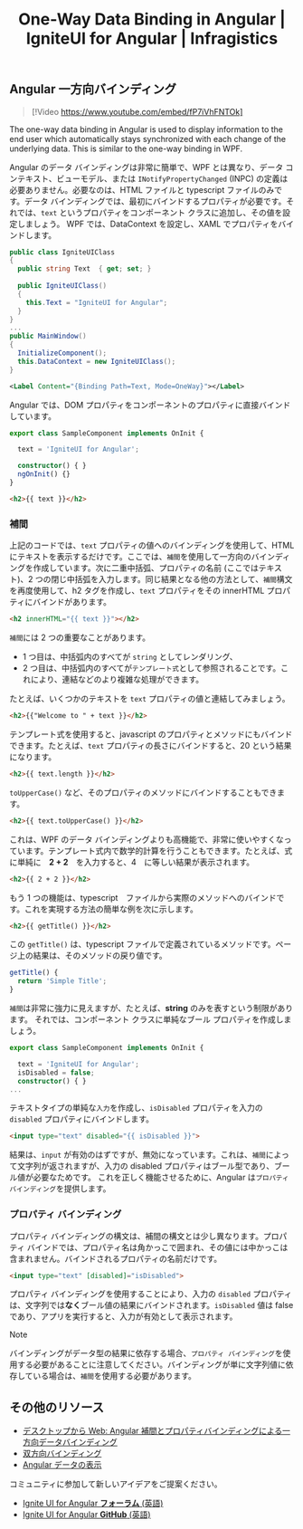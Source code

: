 ﻿---
title: One-Way Data Binding in Angular | IgniteUI for Angular | Infragistics
_description: Learn how to create one-way data binding in Angular when you migrate from WPF to Angular.
_keywords: data binding, ignite ui for angular, infragistics
_language: ja
---

## Angular 一方向バインディング

> [!Video https://www.youtube.com/embed/fP7iVhFNTOk]

The one-way data binding in Angular is used to display information to the end user which automatically stays synchronized with each change of the underlying data. This is similar to the one-way binding in WPF.

Angular のデータ バインディングは非常に簡単で、WPF とは異なり、データ コンテキスト、ビューモデル、または `INotifyPropertyChanged` (INPC) の定義は必要ありません。必要なのは、HTML ファイルと typescript ファイルのみです。データ バインディングでは、最初にバインドするプロパティが必要です。それでは、`text` というプロパティをコンポーネント クラスに追加し、その値を設定しましょう。
WPF では、DataContext を設定し、XAML でプロパティをバインドします。
```csharp
public class IgniteUIClass
{
  public string Text  { get; set; }
  
  public IgniteUIClass()
  { 
    this.Text = "IgniteUI for Angular";
  }
}
...
public MainWindow()
{
  InitializeComponent();
  this.DataContext = new IgniteUIClass();
}
```
```xml
<Label Content="{Binding Path=Text, Mode=OneWay}"></Label>
```
Angular では、DOM プロパティをコンポーネントのプロパティに直接バインドしています。
```typescript
export class SampleComponent implements OnInit {

  text = 'IgniteUI for Angular';

  constructor() { }
  ngOnInit() {}
}
```
```html
<h2>{{ text }}</h2>
```

### 補間

上記のコードでは、`text` プロパティの値へのバインディングを使用して、HTML にテキストを表示するだけです。ここでは、`補間`を使用して一方向のバインディングを作成しています。次に二重中括弧、プロパティの名前 (ここではテキスト)、2 つの閉じ中括弧を入力します。同じ結果となる他の方法として、`補間`構文を再度使用して、h2 タグを作成し、`text` プロパティをその innerHTML プロパティにバインドがあります。
```html
<h2 innerHTML="{{ text }}"></h2>
```
`補間`には 2 つの重要なことがあります。 
- 1 つ目は、中括弧内のすべてが `string` としてレンダリング、
- 2 つ目は、中括弧内のすべてが`テンプレート式`として参照されることです。これにより、連結などのより複雑な処理ができます。

たとえば、いくつかのテキストを `text` プロパティの値と連結してみましょう。
```html
<h2>{{"Welcome to " + text }}</h2>
```
テンプレート式を使用すると、javascript のプロパティとメソッドにもバインドできます。たとえば、`text` プロパティの長さにバインドすると、20 という結果になります。
```html
<h2>{{ text.length }}</h2>
```
`toUpperCase()` など、そのプロパティのメソッドにバインドすることもできます。
```html
<h2>{{ text.toUpperCase() }}</h2>
```
これは、WPF のデータ バインディングよりも高機能で、非常に使いやすくなっています。テンプレート式内で数学的計算を行うこともできます。たとえば、式に単純に　**2 + 2**　を入力すると、4　に等しい結果が表示されます。
```html
<h2>{{ 2 + 2 }}</h2>
```
もう 1 つの機能は、typescript　ファイルから実際のメソッドへのバインドです。これを実現する方法の簡単な例を次に示します。
```html
<h2>{{ getTitle() }}</h2>
```
この `getTitle()` は、typescript ファイルで定義されているメソッドです。ページ上の結果は、そのメソッドの戻り値です。
```typescript
getTitle() {
  return 'Simple Title';
}
```

`補間`は非常に強力に見えますが、たとえば、**string** のみを表すという制限があります。
それでは、コンポーネント クラスに単純なブール プロパティを作成しましょう。
```typescript
export class SampleComponent implements OnInit {

  text = 'IgniteUI for Angular';
  isDisabled = false;
  constructor() { }
...
```
テキストタイプの単純な`入力`を作成し、`isDisabled` プロパティを入力の `disabled` プロパティにバインドします。
```html
<input type="text" disabled="{{ isDisabled }}">
```
結果は、`input` が有効のはずですが、無効になっています。これは、`補間`によって文字列が返されますが、入力の disabled プロパティはブール型であり、ブール値が必要なためです。
これを正しく機能させるために、Angular は`プロパティ バインディング`を提供します。 

### プロパティ バインディング

プロパティ バインディングの構文は、補間の構文とは少し異なります。プロパティ バインドでは、プロパティ名は角かっこで囲まれ、その値には中かっこは含まれません。バインドされるプロパティの名前だけです。  

```html
<input type="text" [disabled]="isDisabled">
```
プロパティ バインディングを使用することにより、入力の `disabled` プロパティは、文字列では**なく**ブール値の結果にバインドされます。`isDisabled` 値は false であり、アプリを実行すると、入力が有効として表示されます。

> [!NOTE]
> バインディングがデータ型の結果に依存する場合、`プロパティ バインディング`を使用する必要があることに注意してください。バインディングが単に文字列値に依存している場合は、`補間`を使用する必要があります。

## その他のリソース
* [デスクトップから Web: 
 Angular 補間とプロパティバインディングによる一方向データバインディング](https://www.youtube.com/watch?v=fP7iVhFNTOk&list=PLG8rj6Rr0BU-AqcJMuwggKy0GMIkjkt3j)
* [双方向バインディング](two_way_binding.md)
* [Angular データの表示](https://angular.io/guide/displaying-data#displaying-data)

<div class="divider--half"></div>
コミュニティに参加して新しいアイデアをご提案ください。

* [Ignite UI for Angular **フォーラム** (英語) ](https://www.infragistics.com/community/forums/f/ignite-ui-for-angular)
* [Ignite UI for Angular **GitHub** (英語) ](https://github.com/IgniteUI/igniteui-angular)

